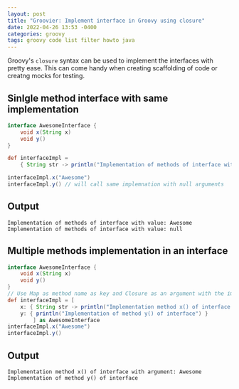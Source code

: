 ```yaml
---
layout: post
title: "Groovier: Implement interface in Groovy using closure"
date: 2022-04-26 13:53 -0400
categories: groovy
tags: groovy code list filter howto java
---
```


Groovy's `closure` syntax can be used to implement the interfaces with pretty ease. This can come handy when creating scaffolding of code or creatng mocks for testing.


## Sinlgle method interface with same implementation

```groovy
interface AwesomeInterface {
    void x(String x)
    void y()
}

def interfaceImpl = 
    { String str -> println("Implementation of methods of interface with value: ${str}") } as AwesomeInterface

interfaceImpl.x("Awesome")
interfaceImpl.y() // will call same implemnation with null arguments
```

## Output

```text
Implementation of methods of interface with value: Awesome
Implementation of methods of interface with value: null
```

## Multiple methods implementation in an interface

```groovy
interface AwesomeInterface {
    void x(String x)
    void y()
}
// Use Map as method name as key and Closure as an argument with the implementation 
def interfaceImpl = [
    x: { String str -> println("Implementation method x() of interface with argument: ${str}") },
    y: { println("Implementation of method y() of interface") }
        ] as AwesomeInterface
interfaceImpl.x("Awesome")
interfaceImpl.y() 
```

## Output

```text
Implementation method x() of interface with argument: Awesome
Implementation of method y() of interface
```